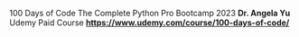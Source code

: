 100 Days of Code The Complete Python Pro Bootcamp 2023
**Dr. Angela Yu**
Udemy Paid Course
**https://www.udemy.com/course/100-days-of-code/**